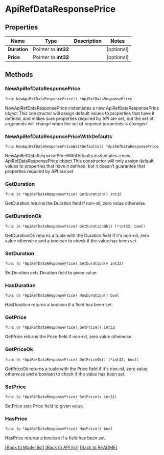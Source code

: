 # ApiRefDataResponsePrice

## Properties

Name | Type | Description | Notes
------------ | ------------- | ------------- | -------------
**Duration** | Pointer to **int32** |  | [optional] 
**Price** | Pointer to **int32** |  | [optional] 

## Methods

### NewApiRefDataResponsePrice

`func NewApiRefDataResponsePrice() *ApiRefDataResponsePrice`

NewApiRefDataResponsePrice instantiates a new ApiRefDataResponsePrice object
This constructor will assign default values to properties that have it defined,
and makes sure properties required by API are set, but the set of arguments
will change when the set of required properties is changed

### NewApiRefDataResponsePriceWithDefaults

`func NewApiRefDataResponsePriceWithDefaults() *ApiRefDataResponsePrice`

NewApiRefDataResponsePriceWithDefaults instantiates a new ApiRefDataResponsePrice object
This constructor will only assign default values to properties that have it defined,
but it doesn't guarantee that properties required by API are set

### GetDuration

`func (o *ApiRefDataResponsePrice) GetDuration() int32`

GetDuration returns the Duration field if non-nil, zero value otherwise.

### GetDurationOk

`func (o *ApiRefDataResponsePrice) GetDurationOk() (*int32, bool)`

GetDurationOk returns a tuple with the Duration field if it's non-nil, zero value otherwise
and a boolean to check if the value has been set.

### SetDuration

`func (o *ApiRefDataResponsePrice) SetDuration(v int32)`

SetDuration sets Duration field to given value.

### HasDuration

`func (o *ApiRefDataResponsePrice) HasDuration() bool`

HasDuration returns a boolean if a field has been set.

### GetPrice

`func (o *ApiRefDataResponsePrice) GetPrice() int32`

GetPrice returns the Price field if non-nil, zero value otherwise.

### GetPriceOk

`func (o *ApiRefDataResponsePrice) GetPriceOk() (*int32, bool)`

GetPriceOk returns a tuple with the Price field if it's non-nil, zero value otherwise
and a boolean to check if the value has been set.

### SetPrice

`func (o *ApiRefDataResponsePrice) SetPrice(v int32)`

SetPrice sets Price field to given value.

### HasPrice

`func (o *ApiRefDataResponsePrice) HasPrice() bool`

HasPrice returns a boolean if a field has been set.


[[Back to Model list]](../README.md#documentation-for-models) [[Back to API list]](../README.md#documentation-for-api-endpoints) [[Back to README]](../README.md)



